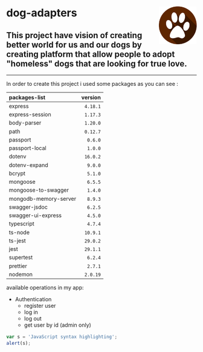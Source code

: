 # dog-adapters <img src="public/dog_feet_logo.png" width=100px height=100px align="right">

## This project have vision of **creating better world for us and our dogs** by creating platform that allow people to adopt "homeless" dogs that are looking for true love.

---

In order to create this project i used some packages as you can see :

| packages-list         |  version |
| :-------------------- | -------: |
| express               | `4.18.1` |
| express-session       | `1.17.3` |
| body-parser           | `1.20.0` |
| path                  | `0.12.7` |
| passport              |  `0.6.0` |
| passport-local        |  `1.0.0` |
| dotenv                | `16.0.2` |
| dotenv-expand         |  `9.0.0` |
| bcrypt                |  `5.1.0` |
| mongoose              |  `6.5.5` |
| mongoose-to-swagger   |  `1.4.0` |
| mongodb-memory-server |  `8.9.3` |
| swagger-jsdoc         |  `6.2.5` |
| swagger-ui-express    |  `4.5.0` |
| typescript            |  `4.7.4` |
| ts-node               | `10.9.1` |
| ts-jest               | `29.0.2` |
| jest                  | `29.1.1` |
| supertest             |  `6.2.4` |
| prettier              |  `2.7.1` |
| nodemon               | `2.0.19` |

available operations in my app:

-   Authentication
    -   register user
    -   log in
    -   log out
    -   get user by id (admin only)

```javascript
var s = 'JavaScript syntax highlighting';
alert(s);
```

